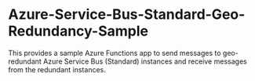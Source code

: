 # Azure-Service-Bus-Standard-Geo-Redundancy-Sample
This provides a sample Azure Functions app to send messages to geo-redundant Azure Service Bus (Standard) instances and receive messages from the redundant instances.
